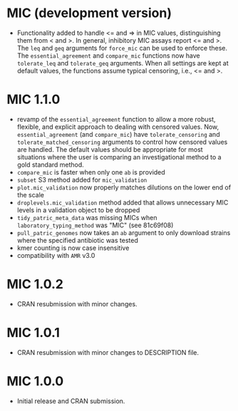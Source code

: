 # MIC (development version)

* Functionality added to handle <= and => in MIC values, distinguishing them from
< and >. In general, inhibitory MIC assays report <= and >. The `leq` and `geq`
arguments for `force_mic` can be used to enforce these. The `essential_agreement`
and `compare_mic` functions now have `tolerate_leq` and `tolerate_geq` arguments.
When all settings are kept at default values, the functions assume typical censoring,
i.e., <= and >.

# MIC 1.1.0

*  revamp of the `essential_agreement` function to allow a more robust, flexible,
and explicit approach to dealing with censored values. Now, `essential_agreement`
(and `compare_mic`) have `tolerate_censoring` and `tolerate_matched_censoring`
arguments to control how censored values are handled. The default values should
be appropriate for most situations where the user is comparing an investigational
method to a gold standard method.
* `compare_mic` is faster when only one `ab` is provided
* `subset` S3 method added for `mic_validation`
* `plot.mic_validation` now properly matches dilutions on the lower end of the
scale
* `droplevels.mic_validation` method added that allows unnecessary MIC levels
in a validation object to be dropped
* `tidy_patric_meta_data` was missing MICs when `laboratory_typing_method` was
"MIC" (see 81c69f08)
* `pull_patric_genomes` now takes an `ab` argument to only download strains
where the specified antibiotic was tested
* kmer counting is now case insensitive
* compatibility with `AMR` v3.0

# MIC 1.0.2

* CRAN resubmission with minor changes.

# MIC 1.0.1

* CRAN resubmission with minor changes to DESCRIPTION file.

# MIC 1.0.0

* Initial release and CRAN submission.

